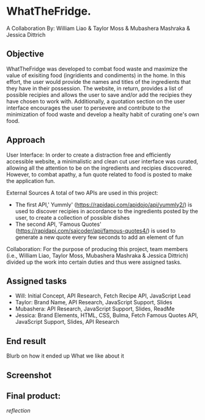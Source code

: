 # WhatTheFridge.
A Collaboration By: William Liao & Taylor Moss & Mubashera Mashraka & Jessica Dittrich

## Objective 
WhatTheFridge was developed to combat food waste and maximize the value of exisiting food (ingridients and condiments) in the home. In this effort, the user would provide the names and titles of the ingredients that they have in their possession. The website, in return, provides a list of possible recipies and allows the user to save and/or add the recipies they have chosen to work with. Additionally, a quotation section on the user interface encourages the user to persevere and contribute to the minimization of food waste and develop a healty habit of curating one's own food. 

## Approach
User Interface: In order to create a distraction free and efficiently accessible website, a minimalistic and clean cut user interface was curated, allowing all the attention to be on the ingredients and recipies discovered. However, to combat apathy, a fun quote related to food is posted to make the application fun. 

External Sources 
A total of two APIs are used in this project: 
- The first API,' Yummly' (https://rapidapi.com/apidojo/api/yummly2/) is used to discover recipies in accordance to the ingredients posted by the user, to create a collection of possible dishes 
- The second API, 'Famous Quotes' (https://rapidapi.com/saicoder/api/famous-quotes4/) is used to generate a new quote every few seconds to add an element of fun 

Collaboration: For the purpose of producing this project, team members (i.e., William Liao, Taylor Moss, Mubashera Mashraka & Jessica Dittrich) divided up the work into certain duties and thus were assigned tasks. 

## Assigned tasks
- Will: Initial Concept, API Research, Fetch Recipe API, JavaScript Lead
- Taylor: Brand Name, API Research, JavaScript Support, Slides
- Mubashera: API Research, JavaScript Support, Slides, ReadMe
- Jessica: Brand Elements, HTML, CSS, Bulma, Fetch Famous Quotes API, JavaScript Support, Slides, API Research


## End result 
Blurb on how it ended up 
What we like about it 
## Screenshot 

## Final product:

*reflection*

